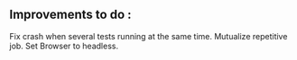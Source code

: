 ## Improvements to do :

Fix crash when several tests running at the same time.
Mutualize repetitive job.
Set Browser to headless.